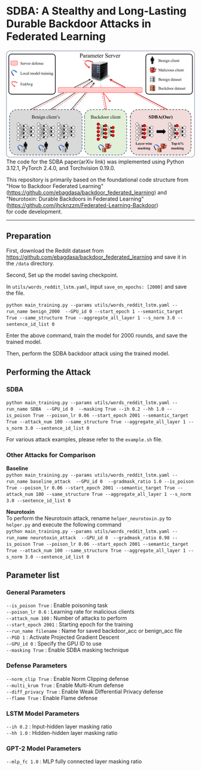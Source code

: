 # SDBA: A Stealthy and Long-Lasting Durable Backdoor Attacks in Federated Learning

![SDBA](figure/fig1.png)
The code for the SDBA paper(arXiv link) was implemented using Python 3.12.1, PyTorch 2.4.0, and Torchvision 0.19.0.

This repository is primarily based on the foundational code structure from\
"How to Backdoor Federated Learning" (https://github.com/ebagdasa/backdoor_federated_learning) and\
"Neurotoxin: Durable Backdoors in Federated Learning" (https://github.com/jhcknzzm/Federated-Learning-Backdoor) \
for code development.

---

## Preparation
First, download the Reddit dataset from https://github.com/ebagdasa/backdoor_federated_learning and save it in the `/data` directory.

Second, Set up the model saving checkpoint.

In `utils/words_reddit_lstm.yaml`, input `save_on_epochs: [2000]` and save the file.

`python main_training.py --params utils/words_reddit_lstm.yaml --run_name benign_2000  --GPU_id 0 --start_epoch 1 --semantic_target True --same_structure True --aggregate_all_layer 1 --s_norm 3.0 --sentence_id_list 0`

Enter the above command, train the model for 2000 rounds, and save the trained model.

Then, perform the SDBA backdoor attack using the trained model.


## Performing the Attack

### SDBA
`python main_training.py --params utils/words_reddit_lstm.yaml --run_name SDBA  --GPU_id 0  --masking True --ih 0.2 --hh 1.0 --is_poison True --poison_lr 0.06 --start_epoch 2001 --semantic_target True --attack_num 100 --same_structure True --aggregate_all_layer 1 --s_norm 3.0 --sentence_id_list 0`

For various attack examples, please refer to the `example.sh` file.

### Other Attacks for Comparison

**Baseline**\
`python main_training.py --params utils/words_reddit_lstm.yaml --run_name baseline_attack  --GPU_id 0  --gradmask_ratio 1.0 --is_poison True --poison_lr 0.06 --start_epoch 2001 --semantic_target True --attack_num 100 --same_structure True --aggregate_all_layer 1 --s_norm 3.0 --sentence_id_list 0`

**Neurotoxin**\
To perform the Neurotoxin attack, rename `helper_neurotoxin.py` to `helper.py` and execute the following command\
`python main_training.py --params utils/words_reddit_lstm.yaml --run_name neurotoxin_attack  --GPU_id 0  --gradmask_ratio 0.98 --is_poison True --poison_lr 0.06 --start_epoch 2001 --semantic_target True --attack_num 100 --same_structure True --aggregate_all_layer 1 --s_norm 3.0 --sentence_id_list 0`




## Parameter list
### General Parameters
`--is_poison True` : Enable poisoning task\
`--poison_lr 0.6` : Learning rate for malicious clients\
`--attack_num 100` : Number of attacks to perform\
`--start_epoch 2001` : Starting epoch for the training\
`--run_name filename` : Name for saved backdoor_acc or benign_acc file\
`--PGD 1` : Activate Projected Gradient Descent\
`--GPU_id 0` : Specify the GPU ID to use\
`--masking True` : Enable SDBA masking technique

### Defense Parameters
`--norm_clip True` : Enable Norm Clipping defense\
`--multi_krum True` : Enable Multi-Krum defense\
`--diff_privacy True` : Enable Weak Differential Privacy defense\
`--flame True` : Enable Flame defense

### LSTM Model Parameters
`--ih 0.2` : Input-hidden layer masking ratio\
`--hh 1.0` : Hidden-hidden layer masking ratio

### GPT-2 Model Parameters
`--mlp_fc 1.0` : MLP fully connected layer masking ratio



